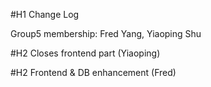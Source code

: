 #H1 Change Log

Group5 membership: Fred Yang, Yiaoping Shu

#H2 Closes frontend part (Yiaoping)

#H2 Frontend & DB enhancement (Fred)



